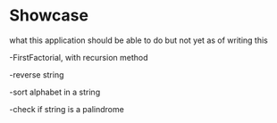 # Showcase
what this application should be able to do but not yet as of writing this

-FirstFactorial, with recursion method

-reverse string

-sort alphabet in a string

-check if string is a palindrome
